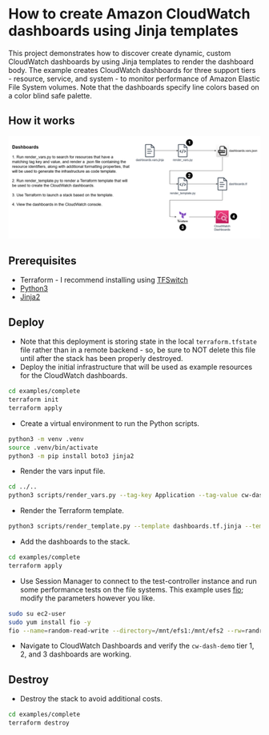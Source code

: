 # How to create Amazon CloudWatch dashboards using Jinja templates
This project demonstrates how to discover create dynamic, custom CloudWatch dashboards by using Jinja templates to render the dashboard body. The example creates CloudWatch dashboards for three support tiers - resource, service, and system - to monitor performance of Amazon Elastic File System volumes. Note that the dashboards specify line colors based on a color blind safe palette.

## How it works
![Component level](_docs/cloudwatch-dashboards-tf.png)

## Prerequisites
* Terraform - I recommend installing using [TFSwitch](https://tfswitch.warrensbox.com/)
* [Python3](https://www.python.org/downloads/)
* [Jinja2](https://jinja.palletsprojects.com/en/3.1.x/intro/#installation)

## Deploy
* Note that this deployment is storing state in the local `terraform.tfstate` file rather than in a remote backend - so, be sure to NOT delete this file until after the stack has been properly destroyed. 
* Deploy the initial infrastructure that will be used as example resources for the CloudWatch dashboards.
```bash
cd examples/complete
terraform init
terraform apply
```
* Create a virtual environment to run the Python scripts.
```bash
python3 -m venv .venv
source .venv/bin/activate
python3 -m pip install boto3 jinja2
```
* Render the vars input file.
```bash
cd ../..
python3 scripts/render_vars.py --tag-key Application --tag-value cw-dash --template dashboards.vars.jinja --rendered-file examples/complete/dashboards.vars.json
```
* Render the Terraform template.
```bash
python3 scripts/render_template.py --template dashboards.tf.jinja --template-vars examples/complete/dashboards.vars.json --rendered-file examples/complete/dashboards.tf
```
* Add the dashboards to the stack.
```bash
cd examples/complete
terraform apply
```
* Use Session Manager to connect to the test-controller instance and run some performance tests on the file systems. This example uses [fio](https://fio.readthedocs.io/en/latest/index.html); modify the parameters however you like.
```bash
sudo su ec2-user
sudo yum install fio -y
fio --name=random-read-write --directory=/mnt/efs1:/mnt/efs2 --rw=randrw --bsrange=100k-1M,1M-4M --size=4G --numjobs=16 --end_fsync=1
```
* Navigate to CloudWatch Dashboards and verify the `cw-dash-demo` tier 1, 2, and 3 dashboards are working.

## Destroy
* Destroy the stack to avoid additional costs.
```bash
cd examples/complete
terraform destroy
```
